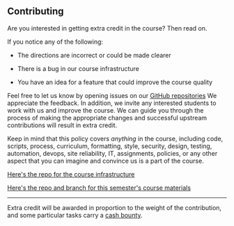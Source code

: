 ## Contributing

Are you interested in getting extra credit in the course? Then read on.

If you notice any of the following:

* The directions are incorrect or could be made clearer

* There is a bug in our course infrastructure

* You have an idea for a feature that could improve the course quality

Feel free to let us know by opening issues on our
[GitHub repositories](https://github.com/underground-software)
We appreciate the feedback. In addition,
we invite any interested students to work with us and improve the course.
We can guide you through the process of making the appropriate changes
and successful upstream contributions will result in extra credit.

Keep in mind that this policy covers _anything_ in the course,
including code, scripts, process, curriculum, formatting, style,
security, design, testing, automation, devops, site reliability,
IT, assignments, policies, or any other aspect that you can imagine
and convince us is a part of the course.

[Here's the repo for the course infrastructure](https://github.com/underground-software/singularity)

[Here's the repo and branch for this semester's course materials](https://github.com/underground-software/ILKD_course_materials/tree/2025_spring_utsa)

---

Extra credit will be awarded in proportion to the weight of the contribution,
and some particular tasks carry a [cash bounty](https://github.com/underground-software/contracts).

